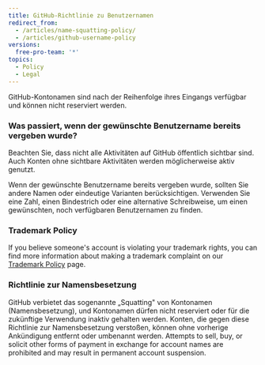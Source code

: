 ```yaml
---
title: GitHub-Richtlinie zu Benutzernamen
redirect_from:
  - /articles/name-squatting-policy/
  - /articles/github-username-policy
versions:
  free-pro-team: '*'
topics:
  - Policy
  - Legal
---
```


GitHub-Kontonamen sind nach der Reihenfolge ihres Eingangs verfügbar und können nicht reserviert werden.

### Was passiert, wenn der gewünschte Benutzername bereits vergeben wurde?

Beachten Sie, dass nicht alle Aktivitäten auf GitHub öffentlich sichtbar sind. Auch Konten ohne sichtbare Aktivitäten werden möglicherweise aktiv genutzt.

Wenn der gewünschte Benutzername bereits vergeben wurde, sollten Sie andere Namen oder eindeutige Varianten berücksichtigen. Verwenden Sie eine Zahl, einen Bindestrich oder eine alternative Schreibweise, um einen gewünschten, noch verfügbaren Benutzernamen zu finden.

### Trademark Policy

If you believe someone's account is violating your trademark rights, you can find more information about making a trademark complaint on our [Trademark Policy](/articles/github-trademark-policy/) page.

### Richtlinie zur Namensbesetzung

GitHub verbietet das sogenannte „Squatting" von Kontonamen (Namensbesetzung), und Kontonamen dürfen nicht reserviert oder für die zukünftige Verwendung inaktiv gehalten werden. Konten, die gegen diese Richtlinie zur Namensbesetzung verstoßen, können ohne vorherige Ankündigung entfernt oder umbenannt werden. Attempts to sell, buy, or solicit other forms of payment in exchange for account names are prohibited and may result in permanent account suspension.
